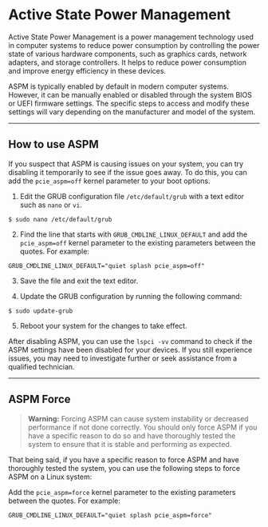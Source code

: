 # Active State Power Management

Active State Power Management is a power management technology used in computer systems to reduce power consumption by controlling the power state of various hardware components, such as graphics cards, network adapters, and storage controllers. It helps to reduce power consumption and improve energy efficiency in these devices.

ASPM is typically enabled by default in modern computer systems. However, it can be manually enabled or disabled through the system BIOS or UEFI firmware settings. The specific steps to access and modify these settings will vary depending on the manufacturer and model of the system.

---
## How to use ASPM

If you suspect that ASPM is causing issues on your system, you can try disabling it temporarily to see if the issue goes away. To do this, you can add the `pcie_aspm=off` kernel parameter to your boot options.

1. Edit the GRUB configuration file `/etc/default/grub` with a text editor such as `nano` or `vi`.

```
$ sudo nano /etc/default/grub
```

2. Find the line that starts with `GRUB_CMDLINE_LINUX_DEFAULT` and add the `pcie_aspm=off` kernel parameter to the existing parameters between the quotes. For example:

```
GRUB_CMDLINE_LINUX_DEFAULT="quiet splash pcie_aspm=off"
```

3. Save the file and exit the text editor.

4. Update the GRUB configuration by running the following command:

```
$ sudo update-grub
```

5. Reboot your system for the changes to take effect.

After disabling ASPM, you can use the `lspci -vv` command to check if the ASPM settings have been disabled for your devices. If you still experience issues, you may need to investigate further or seek assistance from a qualified technician.

---
## ASPM Force

> **Warning:** Forcing ASPM can cause system instability or decreased performance if not done correctly. You should only force ASPM if you have a specific reason to do so and have thoroughly tested the system to ensure that it is stable and performing as expected.

That being said, if you have a specific reason to force ASPM and have thoroughly tested the system, you can use the following steps to force ASPM on a Linux system:

Add the ﻿`pcie_aspm=force` kernel parameter to the existing parameters between the quotes. For example:

```
GRUB_CMDLINE_LINUX_DEFAULT="quiet splash pcie_aspm=force"
```